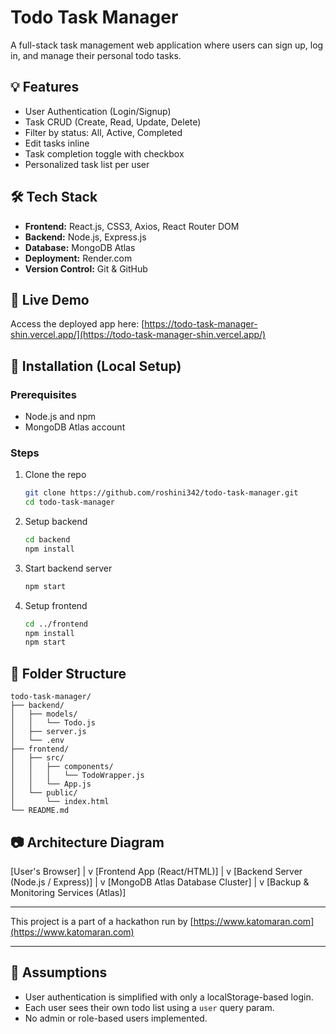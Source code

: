
# Todo Task Manager

A full-stack task management web application where users can sign up, log in, and manage their personal todo tasks.

## 💡 Features

- User Authentication (Login/Signup)
- Task CRUD (Create, Read, Update, Delete)
- Filter by status: All, Active, Completed
- Edit tasks inline
- Task completion toggle with checkbox
- Personalized task list per user

## 🛠️ Tech Stack

- **Frontend:** React.js, CSS3, Axios, React Router DOM
- **Backend:** Node.js, Express.js
- **Database:** MongoDB Atlas
- **Deployment:** Render.com
- **Version Control:** Git & GitHub

## 🔗 Live Demo

Access the deployed app here: [https://todo-task-manager-shin.vercel.app/](https://todo-task-manager-shin.vercel.app/)

## 🚀 Installation (Local Setup)

### Prerequisites

- Node.js and npm
- MongoDB Atlas account

### Steps

1. Clone the repo
   ```bash
   git clone https://github.com/roshini342/todo-task-manager.git
   cd todo-task-manager
   ```

2. Setup backend
   ```bash
   cd backend
   npm install
   ```


3. Start backend server
   ```bash
   npm start
   ```

4. Setup frontend
   ```bash
   cd ../frontend
   npm install
   npm start
   ```

## 📁 Folder Structure

```
todo-task-manager/
├── backend/
│   ├── models/
│   │   └── Todo.js
│   ├── server.js
│   └── .env
├── frontend/
│   ├── src/
│   │   ├── components/
│   │   │   └── TodoWrapper.js
│   │   └── App.js
│   └── public/
│       └── index.html
└── README.md
```

## 📷 Architecture Diagram

[User's Browser]
       |
       v
[Frontend App (React/HTML)]
       |
       v
[Backend Server (Node.js / Express)]
       |
       v
[MongoDB Atlas Database Cluster]
       |
       v
[Backup & Monitoring Services (Atlas)]




---

This project is a part of a hackathon run by [https://www.katomaran.com](https://www.katomaran.com)

---

## 📌 Assumptions

- User authentication is simplified with only a localStorage-based login.
- Each user sees their own todo list using a `user` query param.
- No admin or role-based users implemented.

